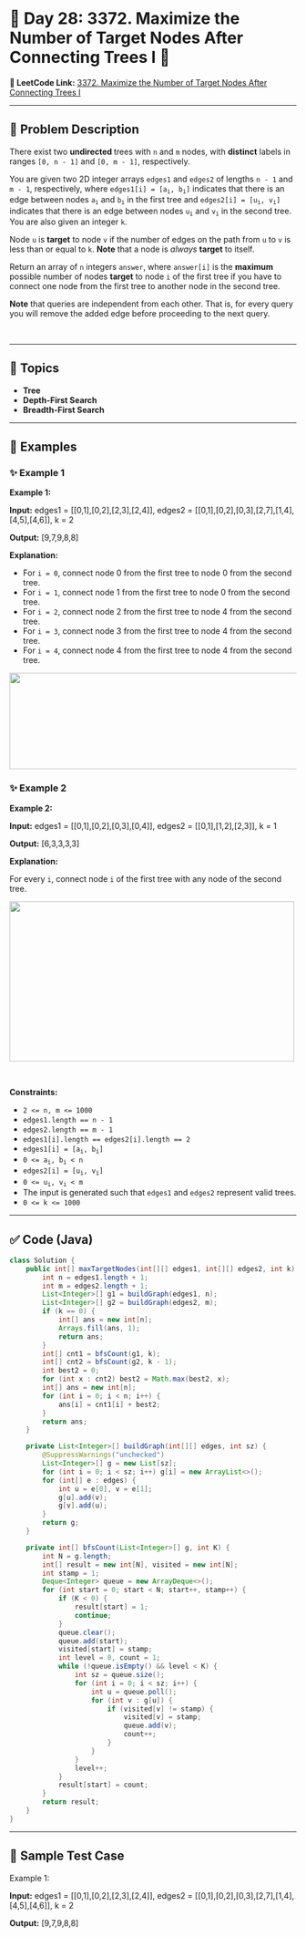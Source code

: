 # 📌 Day 28: 3372. Maximize the Number of Target Nodes After Connecting Trees I 🎯

**🔗 LeetCode Link:** [3372. Maximize the Number of Target Nodes After Connecting Trees I](https://leetcode.com/problems/maximize-the-number-of-target-nodes-after-connecting-trees-i/)

---

## 🧩 Problem Description

<p>There exist two <strong>undirected </strong>trees with <code>n</code> and <code>m</code> nodes, with <strong>distinct</strong> labels in ranges <code>[0, n - 1]</code> and <code>[0, m - 1]</code>, respectively.</p>

<p>You are given two 2D integer arrays <code>edges1</code> and <code>edges2</code> of lengths <code>n - 1</code> and <code>m - 1</code>, respectively, where <code>edges1[i] = [a<sub>i</sub>, b<sub>i</sub>]</code> indicates that there is an edge between nodes <code>a<sub>i</sub></code> and <code>b<sub>i</sub></code> in the first tree and <code>edges2[i] = [u<sub>i</sub>, v<sub>i</sub>]</code> indicates that there is an edge between nodes <code>u<sub>i</sub></code> and <code>v<sub>i</sub></code> in the second tree. You are also given an integer <code>k</code>.</p>

<p>Node <code>u</code> is <strong>target</strong> to node <code>v</code> if the number of edges on the path from <code>u</code> to <code>v</code> is less than or equal to <code>k</code>. <strong>Note</strong> that a node is <em>always</em> <strong>target</strong> to itself.</p>

<p>Return an array of <code>n</code> integers <code>answer</code>, where <code>answer[i]</code> is the <strong>maximum</strong> possible number of nodes <strong>target</strong> to node <code>i</code> of the first tree if you have to connect one node from the first tree to another node in the second tree.</p>

<p><strong>Note</strong> that queries are independent from each other. That is, for every query you will remove the added edge before proceeding to the next query.</p>

<p>&nbsp;</p>
<p><strong class="example">

---

## 🧠 Topics

- Tree
- Depth-First Search
- Breadth-First Search
---

## 🧩 Examples

### ✨ Example 1

Example 1:</strong></p>

<div class="example-block">
<p><strong>Input:</strong> <span class="example-io">edges1 = [[0,1],[0,2],[2,3],[2,4]], edges2 = [[0,1],[0,2],[0,3],[2,7],[1,4],[4,5],[4,6]], k = 2</span></p>

<p><strong>Output:</strong> <span class="example-io">[9,7,9,8,8]</span></p>

<p><strong>Explanation:</strong></p>

<ul>
	<li>For <code>i = 0</code>, connect node 0 from the first tree to node 0 from the second tree.</li>
	<li>For <code>i = 1</code>, connect node 1 from the first tree to node 0 from the second tree.</li>
	<li>For <code>i = 2</code>, connect node 2 from the first tree to node 4 from the second tree.</li>
	<li>For <code>i = 3</code>, connect node 3 from the first tree to node 4 from the second tree.</li>
	<li>For <code>i = 4</code>, connect node 4 from the first tree to node 4 from the second tree.</li>
</ul>
<img alt="" src="https://assets.leetcode.com/uploads/2024/09/24/3982-1.png" style="width: 600px; height: 169px;" /></div>

<p><strong class="example">

### ✨ Example 2

Example 2:</strong></p>

<div class="example-block">
<p><strong>Input:</strong> <span class="example-io">edges1 = [[0,1],[0,2],[0,3],[0,4]], edges2 = [[0,1],[1,2],[2,3]], k = 1</span></p>

<p><strong>Output:</strong> <span class="example-io">[6,3,3,3,3]</span></p>

<p><strong>Explanation:</strong></p>

<p>For every <code>i</code>, connect node <code>i</code> of the first tree with any node of the second tree.</p>
<img alt="" src="https://assets.leetcode.com/uploads/2024/09/24/3928-2.png" style="height: 281px; width: 500px;" /></div>

<p>&nbsp;</p>
<p><strong>Constraints:</strong></p>

<ul>
	<li><code>2 &lt;= n, m &lt;= 1000</code></li>
	<li><code>edges1.length == n - 1</code></li>
	<li><code>edges2.length == m - 1</code></li>
	<li><code>edges1[i].length == edges2[i].length == 2</code></li>
	<li><code>edges1[i] = [a<sub>i</sub>, b<sub>i</sub>]</code></li>
	<li><code>0 &lt;= a<sub>i</sub>, b<sub>i</sub> &lt; n</code></li>
	<li><code>edges2[i] = [u<sub>i</sub>, v<sub>i</sub>]</code></li>
	<li><code>0 &lt;= u<sub>i</sub>, v<sub>i</sub> &lt; m</code></li>
	<li>The input is generated such that <code>edges1</code> and <code>edges2</code> represent valid trees.</li>
	<li><code>0 &lt;= k &lt;= 1000</code></li>
</ul>

---

## ✅ Code (Java)

```java
class Solution {
    public int[] maxTargetNodes(int[][] edges1, int[][] edges2, int k) {
        int n = edges1.length + 1;
        int m = edges2.length + 1;
        List<Integer>[] g1 = buildGraph(edges1, n);
        List<Integer>[] g2 = buildGraph(edges2, m);
        if (k == 0) {
            int[] ans = new int[n];
            Arrays.fill(ans, 1);
            return ans;
        }
        int[] cnt1 = bfsCount(g1, k);
        int[] cnt2 = bfsCount(g2, k - 1);
        int best2 = 0;
        for (int x : cnt2) best2 = Math.max(best2, x);
        int[] ans = new int[n];
        for (int i = 0; i < n; i++) {
            ans[i] = cnt1[i] + best2;
        }
        return ans;
    }

    private List<Integer>[] buildGraph(int[][] edges, int sz) {
        @SuppressWarnings("unchecked")
        List<Integer>[] g = new List[sz];
        for (int i = 0; i < sz; i++) g[i] = new ArrayList<>();
        for (int[] e : edges) {
            int u = e[0], v = e[1];
            g[u].add(v);
            g[v].add(u);
        }
        return g;
    }

    private int[] bfsCount(List<Integer>[] g, int K) {
        int N = g.length;
        int[] result = new int[N], visited = new int[N];
        int stamp = 1;
        Deque<Integer> queue = new ArrayDeque<>();
        for (int start = 0; start < N; start++, stamp++) {
            if (K < 0) {
                result[start] = 1;
                continue;
            }
            queue.clear();
            queue.add(start);
            visited[start] = stamp;
            int level = 0, count = 1;
            while (!queue.isEmpty() && level < K) {
                int sz = queue.size();
                for (int i = 0; i < sz; i++) {
                    int u = queue.poll();
                    for (int v : g[u]) {
                        if (visited[v] != stamp) {
                            visited[v] = stamp;
                            queue.add(v);
                            count++;
                        }
                    }
                }
                level++;
            }
            result[start] = count;
        }
        return result;
    }
}
```

---

## 🧪 Sample Test Case


Example 1:</strong></p>

<div class="example-block">
<p><strong>Input:</strong> <span class="example-io">edges1 = [[0,1],[0,2],[2,3],[2,4]], edges2 = [[0,1],[0,2],[0,3],[2,7],[1,4],[4,5],[4,6]], k = 2</span></p>

<p><strong>Output:</strong> <span class="example-io">[9,7,9,8,8]</span></p>
<p><strong class="example">


